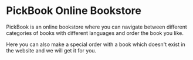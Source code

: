 # PickBook Online Bookstore

PickBook is an online bookstore where you can navigate between different categories of books with different languages and order the book you like.

Here you can also make a special order with a book which doesn't exist in the website and we will get it for you.